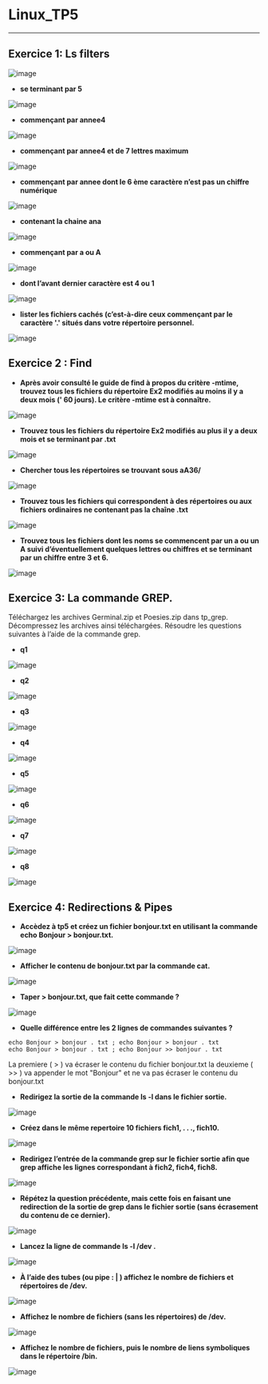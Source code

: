 # Linux_TP5
---

## Exercice 1: Ls filters

![image](https://user-images.githubusercontent.com/91763346/204003872-38e6e47f-e770-48b9-80d5-9bf8a82cfebd.png)

* **se terminant par 5**

![image](https://user-images.githubusercontent.com/91763346/204004413-fd98faf4-b21e-40c9-8ef3-cf7baaa0c459.png)

* **commençant par annee4**

![image](https://user-images.githubusercontent.com/91763346/204004454-22fc3242-6d2e-45c6-9854-44bfecee2b5f.png)

* **commençant par annee4 et de 7 lettres maximum**

![image](https://user-images.githubusercontent.com/91763346/204004500-3ea36272-31e0-4af0-84b8-30ef85ae962f.png)

* **commençant par annee dont le 6 ème caractère n’est pas un chiffre numérique**

![image](https://user-images.githubusercontent.com/91763346/204004843-5d2aa401-49c1-47c9-bc3a-f17a6166ecfd.png)

* **contenant la chaine ana**

![image](https://user-images.githubusercontent.com/91763346/204004933-c9050350-edd6-4d6d-b44a-e172c12af510.png)

* **commençant par a ou A**

![image](https://user-images.githubusercontent.com/91763346/204005022-fb004477-56bd-4d45-8bb0-4313e182a194.png)

* **dont l’avant dernier caractère est 4 ou 1**

![image](https://user-images.githubusercontent.com/91763346/204005162-815e06e6-e159-4fa3-b279-c1635810db86.png)

* **lister les fichiers cachés (c’est-à-dire ceux commençant par le caractère '.' situés dans votre répertoire personnel.**

![image](https://user-images.githubusercontent.com/91763346/204005886-dcb01c3d-32e3-4417-8283-d5b56bb43f91.png)

## Exercice 2 : Find

* **Après avoir consulté le guide de find à propos du critère -mtime, trouvez tous les fichiers du répertoire Ex2 modifiés au moins il y a deux mois (' 60 jours). Le critère -mtime est à connaître.**

![image](https://user-images.githubusercontent.com/91763346/204010053-29a8e846-66da-4cb8-8e2f-877bef250796.png)

* **Trouvez tous les fichiers du répertoire Ex2 modifiés au plus il y a deux mois et se terminant par .txt** 

![image](https://user-images.githubusercontent.com/91763346/204011459-102e79a1-ce29-4bf6-9f1b-2faa911d96e8.png)

* **Chercher tous les répertoires se trouvant sous aA36/** 

![image](https://user-images.githubusercontent.com/91763346/204011617-252a356d-d486-41ef-b8c1-9a477c43f7c5.png)

* **Trouvez tous les fichiers qui correspondent à des répertoires ou aux fichiers ordinaires ne contenant pas la chaîne .txt**

![image](https://user-images.githubusercontent.com/91763346/204013497-937ea251-fe4c-40ee-a998-3e0f2787a801.png)


* **Trouvez tous les fichiers dont les noms se commencent par un a ou un A suivi d’éventuellement quelques lettres ou chiffres et se terminant par un chiffre entre 3 et 6.**

![image](https://user-images.githubusercontent.com/91763346/204012734-c5be88a9-04db-4716-9924-351727ed7af3.png)

## Exercice 3: La commande GREP.
Téléchargez les archives Germinal.zip et Poesies.zip dans tp_grep. Décompressez les
archives ainsi téléchargées. Résoudre les questions suivantes à l’aide de la commande grep.

* **q1**

![image](https://user-images.githubusercontent.com/91763346/205153662-08a85258-52c3-4aa5-b4a1-8df3209a57d0.png)

* **q2**

![image](https://user-images.githubusercontent.com/91763346/205153917-c24055bc-fc4f-484b-ba99-f679f1901d87.png)

* **q3**

![image](https://user-images.githubusercontent.com/91763346/205154923-b6808b9d-5f91-46a8-8a6f-fd97b2e69786.png)

* **q4**

![image](https://user-images.githubusercontent.com/91763346/205155443-7001e648-cd3d-4f2c-ba70-2c15af2b97d0.png)

* **q5**

![image](https://user-images.githubusercontent.com/91763346/205157308-d89966da-a8f1-44b3-9f58-ae552bf3f01e.png)

* **q6**

![image](https://user-images.githubusercontent.com/91763346/205158305-bb4787ab-4e8d-427e-9078-9a243464bc10.png)

* **q7**

![image](https://user-images.githubusercontent.com/91763346/205158459-5bdec386-0403-4fc7-8c62-49844d02939d.png)

* **q8**

![image](https://user-images.githubusercontent.com/91763346/205158877-b336d892-51c3-46b6-9e7a-c0e6c0556630.png)


## Exercice 4: Redirections & Pipes

* **Accèdez à tp5 et créez un fichier bonjour.txt en utilisant la commande
echo Bonjour > bonjour.txt.**

![image](https://user-images.githubusercontent.com/91763346/205160346-383319e0-c88e-4b37-8c73-9de3b924a03a.png)

* **Afficher le contenu de bonjour.txt par la commande cat.**

![image](https://user-images.githubusercontent.com/91763346/205160374-743605ad-379d-4530-8d98-5c9f65379200.png)

* **Taper > bonjour.txt, que fait cette commande ?**

![image](https://user-images.githubusercontent.com/91763346/205160444-a7747d13-d2a3-4918-b172-cde0b98170a9.png)

* **Quelle différence entre les 2 lignes de commandes suivantes ?**

```
echo Bonjour > bonjour . txt ; echo Bonjour > bonjour . txt
echo Bonjour > bonjour . txt ; echo Bonjour >> bonjour . txt

```
La premiere ( > ) va écraser le contenu du fichier bonjour.txt
la deuxieme ( >> ) va appender le mot "Bonjour" et ne va pas écraser le contenu du bonjour.txt

* **Redirigez la sortie de la commande ls -l dans le fichier sortie.**

![image](https://user-images.githubusercontent.com/91763346/205161072-e84c3f21-9aa6-4d3d-8f5b-5153000de90c.png)

* **Créez dans le même repertoire 10 fichiers fich1, . . ., fich10.**

![image](https://user-images.githubusercontent.com/91763346/205161663-50e537da-1e43-48cb-b0e5-5dd0723a3374.png)


* **Redirigez l’entrée de la commande grep sur le fichier sortie afin que grep affiche les lignes correspondant à fich2, fich4, fich8.**

![image](https://user-images.githubusercontent.com/91763346/205164168-01acb05a-a631-40a5-bdb1-90ee543a69b1.png)

* **Répétez la question précédente, mais cette fois en faisant une redirection de la sortie de grep dans le fichier sortie (sans écrasement du contenu de ce dernier).**

![image](https://user-images.githubusercontent.com/91763346/205164319-40daf1a5-4e78-4e89-bbef-7ddf02c3cf42.png)

* **Lancez la ligne de commande ls -l /dev .**

![image](https://user-images.githubusercontent.com/91763346/205164417-91c6374d-43ee-4e21-aeec-cafa9d337b0a.png)

* **À l’aide des tubes (ou pipe : | ) affichez le nombre de fichiers et répertoires de /dev.**

![image](https://user-images.githubusercontent.com/91763346/205164541-5260e652-c337-4be0-b0fa-a3d3bb0018eb.png)

* **Affichez le nombre de fichiers (sans les répertoires) de /dev.**

![image](https://user-images.githubusercontent.com/91763346/205165542-ff1a107d-d72d-4f6b-9a25-2bfc6c2e2e3f.png)

* **Affichez le nombre de fichiers, puis le nombre de liens symboliques dans le répertoire /bin.**

![image](https://user-images.githubusercontent.com/91763346/205166389-060935e8-66f7-4911-8285-fb2f26ccd01d.png)












